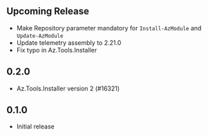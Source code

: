 ## Upcoming Release
* Make Repository parameter mandatory for `Install-AzModule` and `Update-AzModule`
* Update telemetry assembly to 2.21.0
* Fix typo in Az.Tools.Installer

## 0.2.0
* Az.Tools.Installer version 2 (#16321)

## 0.1.0
* Initial release